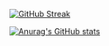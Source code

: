 [![GitHub Streak](https://github-readme-streak-stats.herokuapp.com?user=oksssvv&theme=dark&hide_border=true&border_radius=4&card_width=900)](https://git.io/streak-stats)

[![Anurag's GitHub stats](https://github-readme-stats.vercel.app/api?username=anuraghazra)](https://github.com/anuraghazra/github-readme-stats)
